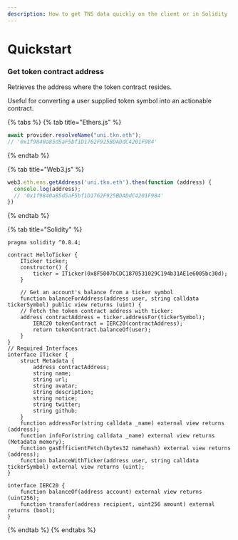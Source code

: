 ```yaml
---
description: How to get TNS data quickly on the client or in Solidity
---
```


# Quickstart

### **Get token contract address**

Retrieves the address where the token contract resides.

Useful for converting a user supplied token symbol into an actionable contract.

{% tabs %}
{% tab title="Ethers.js" %}
```javascript
await provider.resolveName("uni.tkn.eth"); 
// '0x1f9840a85d5aF5bf1D1762F925BDADdC4201F984'
```
{% endtab %}

{% tab title="Web3.js" %}
```javascript
web3.eth.ens.getAddress('uni.tkn.eth').then(function (address) { 
  console.log(address); 
  // '0x1f9840a85d5aF5bf1D1762F925BDADdC4201F984' 
})
```
{% endtab %}

{% tab title="Solidity" %}
```solidity
pragma solidity ^0.8.4;

contract HelloTicker {
    ITicker ticker;
    constructor() {
        ticker = ITicker(0x8F5007bCDC1870531029C194b31AE1e6005bc30d); 
    }
    
    // Get an account's balance from a ticker symbol
    function balanceForAddress(address user, string calldata tickerSymbol) public view returns (uint) {
	// Fetch the token contract address with ticker:
	address contractAddress = ticker.addressFor(tickerSymbol);
        IERC20 tokenContract = IERC20(contractAddress);
        return tokenContract.balanceOf(user);
    }
}
// Required Interfaces
interface ITicker {
    struct Metadata {
        address contractAddress;
		string name;
        string url;
        string avatar;
        string description;
        string notice;
        string twitter;
        string github;
    }
    function addressFor(string calldata _name) external view returns (address);
    function infoFor(string calldata _name) external view returns (Metadata memory);
    function gasEfficientFetch(bytes32 namehash) external view returns (address);
    function balanceWithTicker(address user, string calldata tickerSymbol) external view returns (uint);
}

interface IERC20 {
    function balanceOf(address account) external view returns (uint256);
    function transfer(address recipient, uint256 amount) external returns (bool);
} 

```
{% endtab %}
{% endtabs %}
